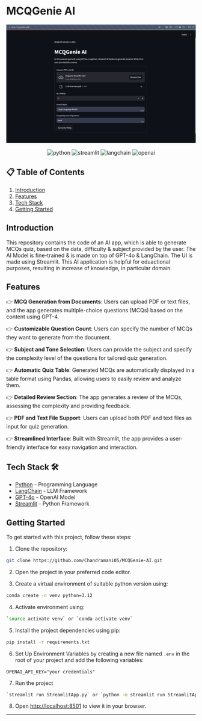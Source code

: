 # MCQGenie AI

![Preview Image](data/Preview.png)

<div align="center">
    <img src="https://img.shields.io/badge/Python-FFD43B?style=for-the-badge&logo=python&logoColor=blue" alt="python" />
    <img src="https://img.shields.io/badge/Streamlit-FF4B4B?style=for-the-badge&logo=Streamlit&logoColor=white" alt="streamlit" />
    <img src="https://img.shields.io/badge/langchain-1C3C3C?style=for-the-badge&logo=langchain&logoColor=white" alt="langchain" />
    <img src="https://img.shields.io/badge/ChatGPT-74aa9c?style=for-the-badge&logo=openai&logoColor=white" alt="openai" />
</div>

## 📋 <a name="table">Table of Contents</a>

1. [Introduction](#introduction)
2. [Features](#features)
3. [Tech Stack](#tech-stack)
4. [Getting Started](#quick-start)

## <a name="introduction">Introduction</a>

This repository contains the code of an AI app, which is able to generate MCQs quiz, based on the data, difficulty & subject provided by the user. The AI Model is fine-trained & is made on top of GPT-4o & LangChain. The UI is made using Streamlit. This AI application is helpful for eduactional purposes, resulting in increase of knowledge, in particular domain.

## <a name="features">Features</a>

👉 **MCQ Generation from Documents**: Users can upload PDF or text files, and the app generates multiple-choice questions (MCQs) based on the content using GPT-4.

👉 **Customizable Question Count**: Users can specify the number of MCQs they want to generate from the document.

👉 **Subject and Tone Selection**: Users can provide the subject and specify the complexity level of the questions for tailored quiz generation.

👉 **Automatic Quiz Table**: Generated MCQs are automatically displayed in a table format using Pandas, allowing users to easily review and analyze them.

👉 **Detailed Review Section**: The app generates a review of the MCQs, assessing the complexity and providing feedback.

👉 **PDF and Text File Support**: Users can upload both PDF and text files as input for quiz generation.

👉 **Streamlined Interface**: Built with Streamlit, the app provides a user-friendly interface for easy navigation and interaction.


## <a name="tech-stack">Tech Stack 🛠️</a>

- [Python](https://www.python.org/) - Programming Language
- [LangChain](https://www.langchain.com/) - LLM Framework
- [GPT-4o](https://openai.com/index/hello-gpt-4o/) - OpenAI Model
- [Streamlit](https://streamlit.io/) - Python Framework

## <a name="#quick-start">Getting Started</a>

To get started with this project, follow these steps:

1. Clone the repository:

```bash
git clone https://github.com/Chandramani05/MCQGenie-AI.git
```

2. Open the project in your preferred code editor.

3. Create a virtual environment of suitable python version using:

```bash
conda create -n venv python=3.12
```

4. Activate environment using:

```bash
`source activate venv` or `conda activate venv`
```

5. Install the project dependencies using pip:

```bash
pip install -r requirements.txt
```

6. Set Up Environment Variables by creating a new file named `.env` in the root of your project and add the following variables:

```env
OPENAI_API_KEY="your credentials"

```

7. Run the project

```bash
`streamlit run StreamlitApp.py` or `python -m streamlit run StreamlitApp.py`
```

8. Open [http://localhost:8501](http://localhost:8501) to view it in your browser.


---

<!----->

